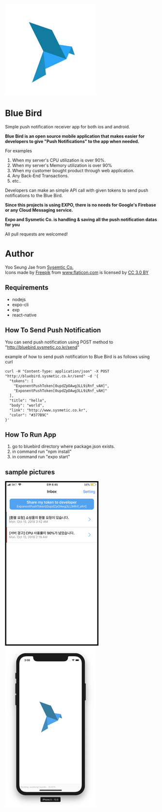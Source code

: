 <img src="./1024bird.png" width="300" />

# Blue Bird

Simple push notification receiver app for both ios and android.


**Blue Bird is an open source mobile application that makes easier for developers to give "Push Notifications" to the app when needed.**


For examples
1. When my server's CPU utilization is over 90%.
2. When my server's Memory utilization is over 90%
3. When my customer bought product through web application.
4. Any Back-End Transactions.
5. etc..

Developers can make an simple API call with given tokens to send push notifications to the Blue Bird.

**Since this projects is using EXPO, there is no needs for Google's Firebase or any Cloud Messaging service.**

**Expo and Sysmetic Co. is handling & saving all the push notification datas for you**

All pull requests are welcomed!

# Author
<div>Yoo Seung Jae from <a href="http://www.sysmetic.co.kr/">Sysemtic Co.</a> </div>
<div>Icons made by <a href="http://www.freepik.com" title="Freepik">Freepik</a> from <a href="https://www.flaticon.com/" title="Flaticon">www.flaticon.com</a> is licensed by <a href="http://creativecommons.org/licenses/by/3.0/" title="Creative Commons BY 3.0" target="_blank">CC 3.0 BY</a></div>

## Requirements
- nodejs
- expo-cli
- exp
- react-native

## How To Send Push Notification
You can send push notification using POST method to "http://bluebird.sysmetic.co.kr/send"

example of how to send push notification to Blue Bird is as follows using curl

```
curl -H "Content-Type: application/json" -X POST "http://bluebird.sysmetic.co.kr/send" -d '{
  "tokens": [
    "ExponentPushToken[0updZpOAwg3LL9iRnf_vAH]",
    "ExponentPushToken[0updZpOAwg3LL9iRnf_vAH]"
  ],
  "title": "hello",
  "body": "world",
  "link": "http://www.sysmetic.co.kr",
  "color": "#377B9C"
}'
```



## How To Run App
1. go to bluebird directory where package.json exists.
2. in command run "npm install"
3. in command run "expo start"


## sample pictures
<kbd><img src="./sample1.png" width="300" style="border: 4px solid black;"/></kbd>
<kbd>
<img src="./sample2.png" width="300" />
</kbd>
